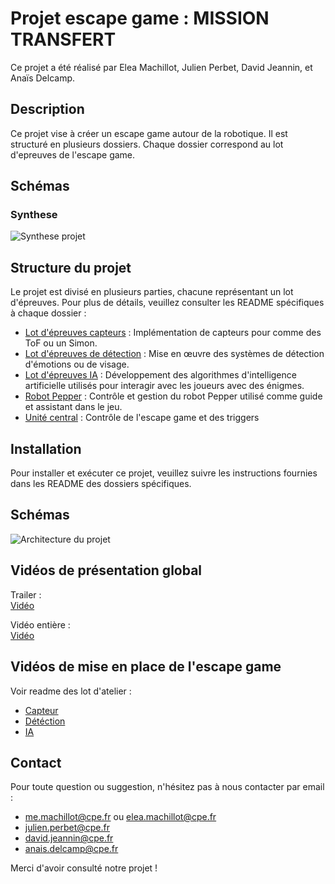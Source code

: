 # Projet escape game : MISSION TRANSFERT

Ce projet a été réalisé par Elea Machillot, Julien Perbet, David Jeannin, et Anaïs Delcamp.

## Description

Ce projet vise à créer un escape game autour de la robotique. Il est structuré en plusieurs dossiers. Chaque dossier correspond au lot d'epreuves de l'escape game.

## Schémas

### Synthese
![Synthese projet](Schémas/synthese_projet.png)


## Structure du projet

Le projet est divisé en plusieurs parties, chacune représentant un lot d'épreuves. Pour plus de détails, veuillez consulter les README spécifiques à chaque dossier :

- [Lot d'épreuves capteurs](./Capteurs/readme.md) : Implémentation de capteurs pour comme des ToF ou un Simon.
- [Lot d'épreuves de détection](./Detection/readme.md) : Mise en œuvre des systèmes de détection d'émotions ou de visage.
- [Lot d'épreuves IA](./IA/readme.md) : Développement des algorithmes d'intelligence artificielle utilisés pour interagir avec les joueurs avec des énigmes.
- [Robot Pepper](./Pepper/readme.md) : Contrôle et gestion du robot Pepper utilisé comme guide et assistant dans le jeu.
- [Unité central](<./Unité central/readme.md>) : Contrôle de l'escape game et des triggers


## Installation

Pour installer et exécuter ce projet, veuillez suivre les instructions fournies dans les README des dossiers spécifiques.

## Schémas
![Architecture du projet](Schémas/archi_projet_fin_fin.drawio.png)

## Vidéos de présentation global  

Trailer :  
[Vidéo](https://youtu.be/2cAScp28itE)  

Vidéo entière :    
[Vidéo](https://youtu.be/r574sGesiL8)   
 

## Vidéos de mise en place de l'escape game  

Voir readme des lot d'atelier :
- [Capteur](<./Capteurs/readme.md>) 
- [Détéction](<./Detection/readme.md>) 
- [IA](<./IA/readme.md>)


## Contact

Pour toute question ou suggestion, n'hésitez pas à nous contacter par email :
- me.machillot@cpe.fr ou elea.machillot@cpe.fr
- julien.perbet@cpe.fr
- david.jeannin@cpe.fr
- anais.delcamp@cpe.fr

Merci d'avoir consulté notre projet !
